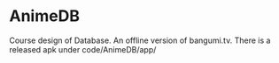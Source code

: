 # AnimeDB
Course design of Database.
An offline version of bangumi.tv. 
There is a released apk under code/AnimeDB/app/
